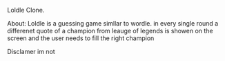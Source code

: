 Loldle Clone.

About: Loldle is a guessing game simllar to wordle. in every single round a differenet quote of a champion from leauge of legends is showen on the screen and the user needs to fill the right champion

Disclamer im not 

